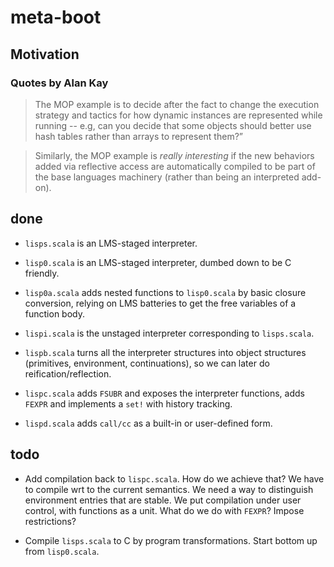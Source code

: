 # meta-boot

## Motivation

### Quotes by Alan Kay

> The MOP example is to decide after the fact to change the execution
> strategy and tactics for how dynamic instances are represented while
> running -- e.g, can you decide that some objects should better use
> hash tables rather than arrays to represent them?”

> Similarly, the MOP example is *really interesting* if the new
> behaviors added via reflective access are automatically compiled to
> be part of the base languages machinery (rather than being an
> interpreted add-on).

## done

- `lisps.scala` is an LMS-staged interpreter.

- `lisp0.scala` is an LMS-staged interpreter, dumbed down to be C friendly.

- `lisp0a.scala` adds nested functions to `lisp0.scala` by basic
  closure conversion, relying on LMS batteries to get the free
  variables of a function body.

- `lispi.scala` is the unstaged interpreter corresponding to `lisps.scala`.

- `lispb.scala` turns all the interpreter structures into object
  structures (primitives, environment, continuations), so we can later
  do reification/reflection.

- `lispc.scala` adds `FSUBR` and exposes the interpreter functions,
  adds `FEXPR` and implements a `set!` with history tracking.

- `lispd.scala` adds `call/cc` as a built-in or user-defined form.

## todo

- Add compilation back to `lispc.scala`. How do we achieve that? We
  have to compile wrt to the current semantics. We need a way to
  distinguish environment entries that are stable. We put compilation
  under user control, with functions as a unit. What do we do with
  `FEXPR`? Impose restrictions?

- Compile `lisps.scala` to C by program transformations. Start bottom
  up from `lisp0.scala`.
